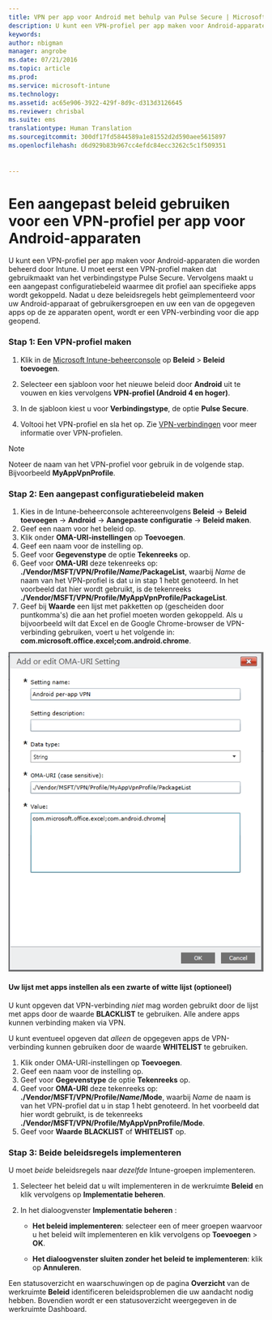 ```yaml
---
title: VPN per app voor Android met behulp van Pulse Secure | Microsoft Intune
description: U kunt een VPN-profiel per app maken voor Android-apparaten die worden beheerd door Intune.
keywords: 
author: nbigman
manager: angrobe
ms.date: 07/21/2016
ms.topic: article
ms.prod: 
ms.service: microsoft-intune
ms.technology: 
ms.assetid: ac65e906-3922-429f-8d9c-d313d3126645
ms.reviewer: chrisbal
ms.suite: ems
translationtype: Human Translation
ms.sourcegitcommit: 300df17fd5844589a1e81552d2d590aee5615897
ms.openlocfilehash: d6d929b83b967cc4efdc84ecc3262c5c1f509351


---
```


# Een aangepast beleid gebruiken voor een VPN-profiel per app voor Android-apparaten

U kunt een VPN-profiel per app maken voor Android-apparaten die worden beheerd door Intune. U moet eerst een VPN-profiel maken dat gebruikmaakt van het verbindingstype Pulse Secure. Vervolgens maakt u een aangepast configuratiebeleid waarmee dit profiel aan specifieke apps wordt gekoppeld. Nadat u deze beleidsregels hebt geïmplementeerd voor uw Android-apparaat of gebruikersgroepen en uw een van de opgegeven apps op de ze apparaten opent, wordt er een VPN-verbinding voor die app geopend.

### Stap 1: Een VPN-profiel maken

1. Klik in de [Microsoft Intune-beheerconsole](https://manage.microsoft.com) op **Beleid** > **Beleid toevoegen**.
2. Selecteer een sjabloon voor het nieuwe beleid door **Android** uit te vouwen en kies vervolgens **VPN-profiel (Android 4 en hoger)**.

3. In de sjabloon kiest u voor **Verbindingstype**, de optie **Pulse Secure**.
4. Voltooi het VPN-profiel en sla het op. Zie [VPN-verbindingen](vpn-connections-in-microsoft-intune.md) voor meer informatie over VPN-profielen.

> [!NOTE]
Noteer de naam van het VPN-profiel voor gebruik in de volgende stap. Bijvoorbeeld **MyAppVpnProfile**.

### Stap 2: Een aangepast configuratiebeleid maken

   1. Kies in de Intune-beheerconsole achtereenvolgens **Beleid** -> **Beleid toevoegen** -> **Android** -> **Aangepaste configuratie** -> **Beleid maken**.
   2. Geef een naam voor het beleid op.
   3. Klik onder **OMA-URI-instellingen** op **Toevoegen**.
   4. Geef een naam voor de instelling op.
   5. Geef voor **Gegevenstype** de optie **Tekenreeks** op.
   6. Geef voor **OMA-URI** deze tekenreeks op: **./Vendor/MSFT/VPN/Profile/*Name*/PackageList**, waarbij *Name* de naam van het VPN-profiel is dat u in stap 1 hebt genoteerd. In het voorbeeld dat hier wordt gebruikt, is de tekenreeks **./Vendor/MSFT/VPN/Profile/MyAppVpnProfile/PackageList**.
   7.   Geef bij **Waarde** een lijst met pakketten op (gescheiden door puntkomma's) die aan het profiel moeten worden gekoppeld.  Als u bijvoorbeeld wilt dat Excel en de Google Chrome-browser de VPN-verbinding gebruiken, voert u het volgende in: **com.microsoft.office.excel;com.android.chrome**.


   ![Voorbeeld van een aangepast VPN-beleid per app voor Android](..\media\android_per_app_vpn_oma_uri.png)
#### Uw lijst met apps instellen als een zwarte of witte lijst (optioneel)
U kunt opgeven dat VPN-verbinding *niet* mag worden gebruikt door de lijst met apps door de waarde **BLACKLIST** te gebruiken.  Alle andere apps kunnen verbinding maken via VPN.

U kunt eventueel opgeven dat *alleen* de opgegeven apps de VPN-verbinding kunnen gebruiken door de waarde **WHITELIST** te gebruiken.


1.  Klik onder OMA-URI-instellingen op **Toevoegen**.
2.  Geef een naam voor de instelling op.
3.  Geef voor **Gegevenstype** de optie **Tekenreeks** op.
4.  Geef voor **OMA-URI** deze tekenreeks op: **./Vendor/MSFT/VPN/Profile/*Name*/Mode**, waarbij *Name* de naam is van het VPN-profiel dat u in stap 1 hebt genoteerd. In het voorbeeld dat hier wordt gebruikt, is de tekenreeks **./Vendor/MSFT/VPN/Profile/MyAppVpnProfile/Mode**.
5.  Geef voor **Waarde** **BLACKLIST** of **WHITELIST** op.



### Stap 3: Beide beleidsregels implementeren

U moet *beide* beleidsregels naar *dezelfde* Intune-groepen implementeren.

   1.  Selecteer het beleid dat u wilt implementeren in de werkruimte **Beleid** en klik vervolgens op **Implementatie beheren**.

2.  In het dialoogvenster **Implementatie beheren** :

    -   **Het beleid implementeren**: selecteer een of meer groepen waarvoor u het beleid wilt implementeren en klik vervolgens op **Toevoegen** &gt; **OK**.

    -   **Het dialoogvenster sluiten zonder het beleid te implementeren**: klik op **Annuleren**.

Een statusoverzicht en waarschuwingen op de pagina **Overzicht** van de werkruimte **Beleid** identificeren beleidsproblemen die uw aandacht nodig hebben. Bovendien wordt er een statusoverzicht weergegeven in de werkruimte Dashboard.



<!--HONumber=Jul16_HO4-->


